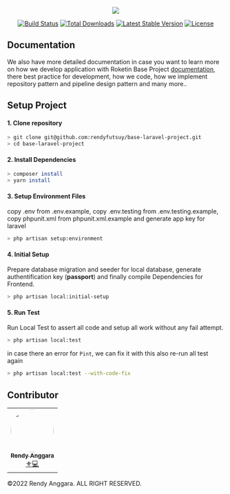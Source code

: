 
  

  

<p  align="center"><a  href="#"><img  src="https://yt3.ggpht.com/VfV_ymLocHwcEWePEwqFGmVAHhv3OpXz3htVDd7MQM7jP6-pABGsfXiQJr339qybHn3wt4SmLVk=w2120-fcrop64=1,00005a57ffffa5a8-k-c0xffffffff-no-nd-rj"></a></p>

  

<p  align="center">
<a  href="https://travis-ci.org/laravel/framework"><img  src="https://travis-ci.org/laravel/framework.svg"  alt="Build Status"></a>
<a  href="https://packagist.org/packages/laravel/framework"><img  src="https://img.shields.io/packagist/dt/laravel/framework"  alt="Total Downloads"></a>
<a  href="https://packagist.org/packages/laravel/framework"><img  src="https://img.shields.io/packagist/v/laravel/framework"  alt="Latest Stable Version"></a>
<a  href="https://packagist.org/packages/laravel/framework"><img  src="https://img.shields.io/packagist/l/laravel/framework"  alt="License"></a>
</p>
  

## Documentation

We also have more detailed documentation in case you want to learn more on how we develop application with Roketin Base Project [documentation](https://), there best practice for development, how we code, how we implement repository pattern and pipeline design pattern and many more..

  

## Setup Project

#### 1. Clone repository

```sh
> git clone git@github.com:rendyfutsuy/base-laravel-project.git
> cd base-laravel-project
```

  

#### 2. Install Dependencies

```sh
> composer install
> yarn install
```

  

#### 3. Setup Environment Files
copy .env from .env.example, copy .env.testing from .env.testing.example, copy phpunit.xml from phpunit.xml.example and generate app key for laravel
```sh
> php artisan setup:environment
```

  

#### 4. Initial Setup 
Prepare database migration and seeder for local database, generate authentification key (**passport**) and finally compile Dependencies for Frontend.
```sh
> php artisan local:initial-setup
```

  

#### 5. Run Test
Run Local Test to assert all code and setup all work without any fail attempt.
```sh
> php artisan local:test
```
in case there an error for `Pint`, we can fix it with this also re-run all test again
```sh
> php artisan local:test --with-code-fix
```

## Contributor

<table>

<tr>

<td  align="center"><a  href="https://github.com/rendyfutsuy"><img  src="https://avatars.githubusercontent.com/u/22336340?s=96&v=4"  style="border-radius:50%;" width="100px;"  alt=""/><br  /><sub><b>Rendy Anggara</b></sub></a><br  /><a  href="#"  title="Owner">⚜</a><a  href="#"  title="Code">💻</a></td>
</tr>

</table>

©2022 Rendy Anggara. ALL RIGHT RESERVED.
